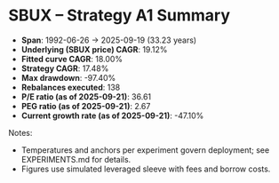 # SBUX – Strategy A1 Summary

- **Span**: 1992-06-26 → 2025-09-19 (33.23 years)
- **Underlying (SBUX price) CAGR**: 19.12%
- **Fitted curve CAGR**: 18.00%
- **Strategy CAGR**: 17.48%
- **Max drawdown**: -97.40%
- **Rebalances executed**: 138
- **P/E ratio (as of 2025-09-21)**: 36.61
- **PEG ratio (as of 2025-09-21)**: 2.67
- **Current growth rate (as of 2025-09-21)**: -47.10%

Notes:

- Temperatures and anchors per experiment govern deployment; see EXPERIMENTS.md for details.
- Figures use simulated leveraged sleeve with fees and borrow costs.


